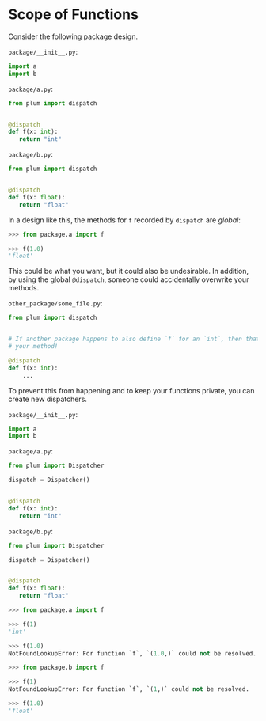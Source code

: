 # Scope of Functions

Consider the following package design.

`package/__init__.py`:

```python
import a
import b
```

`package/a.py`:

```python
from plum import dispatch


@dispatch
def f(x: int):
   return "int"
```

`package/b.py`:

```python
from plum import dispatch


@dispatch
def f(x: float):
   return "float"
```

In a design like this, the methods for `f` recorded by `dispatch` are _global_:

```python
>>> from package.a import f

>>> f(1.0)
'float'
```

This could be what you want, but it could also be undesirable.
In addition, by using the global `@dispatch`, someone could accidentally overwrite
your methods.

`other_package/some_file.py`:
```python
from plum import dispatch


# If another package happens to also define `f` for an `int`, then that overwrites
# your method!

@dispatch
def f(x: int):
    ...
```

To prevent this from happening and to keep your functions private, you can create new
dispatchers.

`package/__init__.py`:

```python
import a
import b
```

`package/a.py`:

```python
from plum import Dispatcher

dispatch = Dispatcher()


@dispatch
def f(x: int):
   return "int"
```

`package/b.py`:

```python
from plum import Dispatcher

dispatch = Dispatcher()


@dispatch
def f(x: float):
   return "float"
```


```python
>>> from package.a import f

>>> f(1)
'int'

>>> f(1.0)
NotFoundLookupError: For function `f`, `(1.0,)` could not be resolved.

>>> from package.b import f

>>> f(1)
NotFoundLookupError: For function `f`, `(1,)` could not be resolved.

>>> f(1.0)
'float'
```

